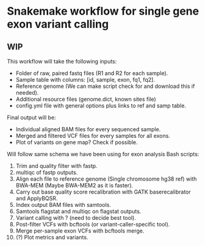 # **Snakemake workflow for single gene exon variant calling**
## WIP
This workflow will take the following inputs:  
* Folder of raw, paired fastq files (R1 and R2 for each sample).  
* Sample table with columns: [id, sample, exon, fq1, fq2].  
* Reference genome (We can make script check for and download this if needed).
* Additional resource files (genome.dict, known sites file)  
* config.yml file with general options plus links to ref and samp table.  

Final output will be:  
* Individual aligned BAM files for every sequenced sample.  
* Merged and filtered VCF files for every samples for all exons.  
* Plot of variants on gene map? Check if possible.  

Will follow same schema we have been using for exon analysis Bash scripts:  
1. Trim and quality filter with fastp.  
2. multiqc of fastp outputs.  
3. Align each file to reference genome (Single chromosome hg38 ref) with BWA-MEM (Maybe BWA-MEM2 as it is faster).  
4. Carry out base quality score recalibration with GATK baserecalibrator and ApplyBQSR.  
5. Index output BAM files with samtools.  
6. Samtools flagstat and multiqc on flagstat outputs.  
7. Variant calling with ? (need to decide best tool).  
8. Post-filter VCFs with bcftools (or variant-caller-specific tool).  
9. Merge per-sample exon VCFs with bcftools merge.  
10. (?) Plot metrics and variants.  


